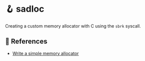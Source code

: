 # 🪝 sadloc

Creating a custom memory allocator with C using the `sbrk` syscall.

## 📖 References

- [Write a simple memory allocator](https://arjunsreedharan.org/post/148675821737/memory-allocators-101-write-a-simple-memory)